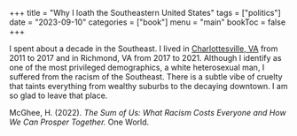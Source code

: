 +++
title = "Why I loath the Southeastern United States"
tags = ["politics"]
date = "2023-09-10"
categories = ["book"]
menu = "main"
bookToc = false
+++

I spent about a decade in the Southeast. I lived in [Charlottesville, VA](https://en.wikipedia.org/wiki/Unite_the_Right_rally) from 2011 to 2017 and in Richmond, VA from 2017 to 2021. Although I identify as one of the most privileged demographics, a white heterosexual man, I suffered from the racism of the Southeast. There is a subtle vibe of cruelty that taints everything from wealthy suburbs to the decaying downtown. I am so glad to leave that place.

McGhee, H. (2022). *The Sum of Us: What Racism Costs Everyone and How We Can Prosper Together.* One World.
